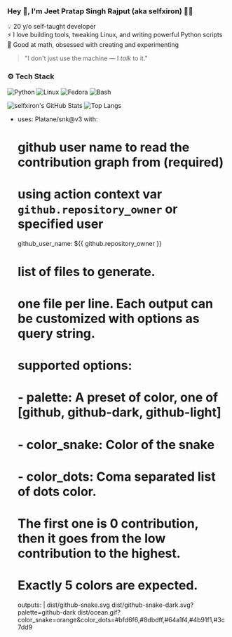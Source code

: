 ### Hey 👋, I'm Jeet Pratap Singh Rajput (aka selfxiron) 👨‍💻

💡 20 y/o self-taught developer  
⚡ I love building tools, tweaking Linux, and writing powerful Python scripts  
🧠 Good at math, obsessed with creating and experimenting

> "I don't just use the machine — I *talk* to it."

### ⚙️ Tech Stack
![Python](https://img.shields.io/badge/-Python-05122A?style=flat&logo=python) 
![Linux](https://img.shields.io/badge/-Linux-05122A?style=flat&logo=linux)
![Fedora](https://img.shields.io/badge/-Fedora-05122A?style=flat&logo=fedora)
![Bash](https://img.shields.io/badge/-Bash-05122A?style=flat&logo=gnu-bash)

![selfxiron's GitHub Stats](https://github-readme-stats.vercel.app/api?username=selfxiron&show_icons=true&theme=radical)
![Top Langs](https://github-readme-stats.vercel.app/api/top-langs/?username=selfxiron&layout=compact&theme=radical)

- uses: Platane/snk@v3
  with:
    # github user name to read the contribution graph from (**required**)
    # using action context var `github.repository_owner` or specified user
    github_user_name: ${{ github.repository_owner }}

    # list of files to generate.
    # one file per line. Each output can be customized with options as query string.
    #
    #  supported options:
    #  - palette:     A preset of color, one of [github, github-dark, github-light]
    #  - color_snake: Color of the snake
    #  - color_dots:  Coma separated list of dots color.
    #                 The first one is 0 contribution, then it goes from the low contribution to the highest.
    #                 Exactly 5 colors are expected.
    outputs: |
      dist/github-snake.svg
      dist/github-snake-dark.svg?palette=github-dark
      dist/ocean.gif?color_snake=orange&color_dots=#bfd6f6,#8dbdff,#64a1f4,#4b91f1,#3c7dd9
